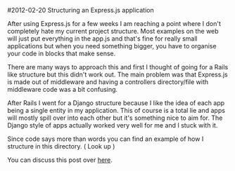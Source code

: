 #2012-02-20 Structuring an Express.js application

After using Express.js for a few weeks I am reaching a point where I don't completely hate my current project structure. Most examples on the web will just put everything in the app.js and that's fine for really small applications but when you need something bigger, you have to organise your code in blocks that make sense.

There are many ways to approach this and first I thought of going for a Rails like structure but this didn't work out. The main problem was that Express.js is made out of middleware and having a controllers directory/file with middleware code was a bit confusing.

After Rails I went for a Django structure because I like the idea of each app being a single entity in my application. This of course is a total lie and apps will mostly spill over into each other but it's something nice to aim for. The Django style of apps actually worked very well for me and I stuck with it.

Since code says more than words you can find an example of how I structure in this directory. ( Look up )

You can discuss this post over [here](https://github.com/Enome/blog/issues/1).
